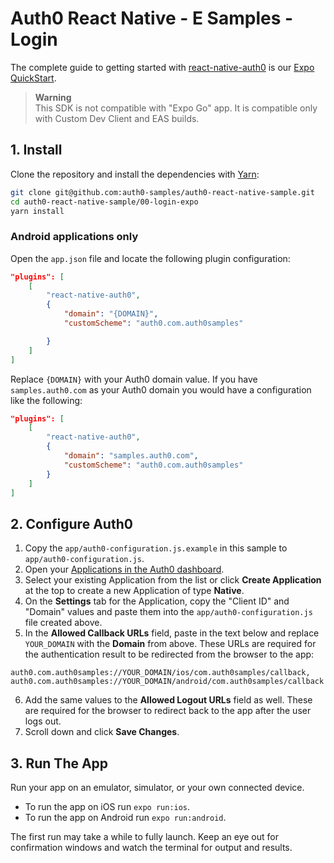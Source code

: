 # Auth0 React Native - E Samples - Login

The complete guide to getting started with [react-native-auth0](https://github.com/auth0/react-native-auth0) is our [Expo QuickStart](https://auth0.com/docs/quickstart/native/react-native-expo/interactive).

> **Warning**        
> This SDK is not compatible with "Expo Go" app. It is compatible only with Custom Dev Client and EAS builds.

## 1. Install

Clone the repository and install the dependencies with [Yarn](https://yarnpkg.com):

```bash
git clone git@github.com:auth0-samples/auth0-react-native-sample.git
cd auth0-react-native-sample/00-login-expo
yarn install
```

### Android applications only

Open the `app.json` file and locate the following plugin configuration:

```json
"plugins": [
    [
        "react-native-auth0",
        {
            "domain": "{DOMAIN}",
            "customScheme": "auth0.com.auth0samples"

        }
    ]
]
```

Replace `{DOMAIN}` with your Auth0 domain value. If you have `samples.auth0.com` as your Auth0 domain you would have a configuration like the following:

```json
"plugins": [
    [
        "react-native-auth0",
        {
            "domain": "samples.auth0.com",
            "customScheme": "auth0.com.auth0samples"
        }
    ]
]
```

## 2. Configure Auth0

1. Copy the `app/auth0-configuration.js.example` in this sample to `app/auth0-configuration.js`.
2. Open your [Applications in the Auth0 dashboard](https://manage.auth0.com/#/applications).
3. Select your existing Application from the list or click **Create Application** at the top to create a new Application of type **Native**.
4. On the **Settings** tab for the Application, copy the "Client ID" and "Domain" values and paste them into the `app/auth0-configuration.js` file created above.
5. In the **Allowed Callback URLs** field, paste in the text below and replace `YOUR_DOMAIN` with the **Domain** from above. These URLs are required for the authentication result to be redirected from the browser to the app:

```
auth0.com.auth0samples://YOUR_DOMAIN/ios/com.auth0samples/callback,
auth0.com.auth0samples://YOUR_DOMAIN/android/com.auth0samples/callback
```

6. Add the same values to the **Allowed Logout URLs** field as well. These are required for the browser to redirect back to the app after the user logs out.
7. Scroll down and click **Save Changes**.

## 3. Run The App

Run your app on an emulator, simulator, or your own connected device.

- To run the app on iOS run `expo run:ios`.
- To run the app on Android run `expo run:android`.

The first run may take a while to fully launch. Keep an eye out for confirmation windows and watch the terminal for output and results.
